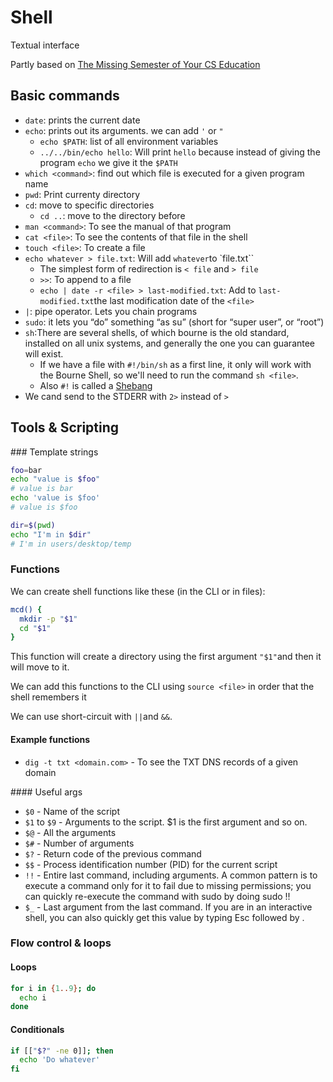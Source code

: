 # Shell
Textual interface

Partly based on [The Missing Semester of Your CS Education](https://missing.csail.mit.edu/)

## Basic commands
* `date`: prints the current date
* `echo`: prints out its arguments. we can add `'` or `"`
  * `echo $PATH`: list of all environment variables
  * `../../bin/echo hello`: Will print `hello` because instead of giving the program `echo` we give it the `$PATH`
* `which <command>`: find out which file is executed for a given program name
* `pwd`: Print currenty directory
* `cd`: move to specific directories
  * `cd ..`: move to the directory before
* `man <command>`: To see the manual of that program
* `cat <file>`: To see the contents of that file in the shell
* `touch <file>`: To create a file
* `echo whatever > file.txt`: Will add `whatever`to `file.txt``
  * The simplest form of redirection is `< file` and `> file`
  * `>>`: To append to a file
  * `echo | date -r <file> > last-modified.txt`: Add to `last-modified.txt`the last modification date of the `<file>`
* `|`: pipe operator. Lets you chain programs
* `sudo`: it lets you “do” something “as su” (short for “super user”, or “root”)
* `sh`:There are several shells, of which bourne is the old standard, installed on all unix systems, and generally the one you can guarantee will exist.
  * If we have a file with `#!/bin/sh` as a first line, it only will work with the Bourne Shell, so we'll need to run the command `sh <file>`.
  * Also `#!` is called a [Shebang](https://en.wikipedia.org/wiki/Shebang_(Unix))
* We cand send to the STDERR with `2>` instead of `>`

## Tools & Scripting

### Template strings
```sh
foo=bar
echo "value is $foo"
# value is bar
echo 'value is $foo'
# value is $foo

dir=$(pwd)
echo "I'm in $dir"
# I'm in users/desktop/temp
```

### Functions
We can create shell functions like these (in the CLI or in files):
```sh
mcd() {
  mkdir -p "$1"
  cd "$1"
}
```
This function will create a directory using the first argument `"$1"`and then it will move to it.

We can add this functions to the CLI using `source <file>` in order that the shell remembers it

We can use short-circuit with `||`and `&&`.

#### Example functions
* `dig -t txt <domain.com>` - To see the TXT DNS records of a given domain

#### Useful args
* `$0` - Name of the script
* `$1` to `$9` - Arguments to the script. $1 is the first argument and so on.
* `$@` - All the arguments
* `$#` - Number of arguments
* `$?` - Return code of the previous command
* `$$` - Process identification number (PID) for the current script
* `!!` - Entire last command, including arguments. A common pattern is to execute a command only for it to fail due to missing permissions; you can quickly re-execute the command with sudo by doing sudo !!
* `$_` - Last argument from the last command. If you are in an interactive shell, you can also quickly get this value by typing Esc followed by .

### Flow control & loops

#### Loops
```sh
for i in {1..9}; do
  echo i
done
```

#### Conditionals
```sh
if [["$?" -ne 0]]; then
  echo 'Do whatever'
fi
```